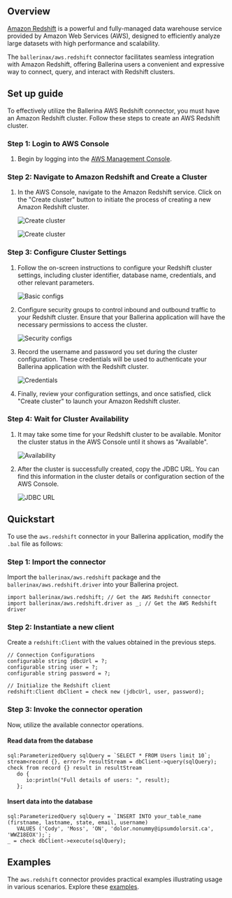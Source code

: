 ## Overview
[Amazon Redshift](https://aws.amazon.com/redshift/) is a powerful and fully-managed data warehouse service provided by Amazon Web Services (AWS), designed to efficiently analyze large datasets with high performance and scalability.

The `ballerinax/aws.redshift` connector facilitates seamless integration with Amazon Redshift, offering Ballerina users a convenient and expressive way to connect, query, and interact with Redshift clusters.

## Set up guide

To effectively utilize the Ballerina AWS Redshift connector, you must have an Amazon Redshift cluster. Follow these steps to create an AWS Redshift cluster.

### Step 1: Login to AWS Console

1. Begin by logging into the [AWS Management Console](https://aws.amazon.com/).

### Step 2: Navigate to Amazon Redshift and Create a Cluster

1. In the AWS Console, navigate to the Amazon Redshift service. Click on the "Create cluster" button to initiate the process of creating a new Amazon Redshift cluster.

   ![Create cluster](https://raw.githubusercontent.com/ballerina-platform/module-ballerinax-aws.redshift/master/docs/setup/resources/create-cluster-1.png)

   ![Create cluster](https://raw.githubusercontent.com/ballerina-platform/module-ballerinax-aws.redshift/master/docs/setup/resources/create-cluster-2.png)

### Step 3: Configure Cluster Settings

1. Follow the on-screen instructions to configure your Redshift cluster settings, including cluster identifier, database name, credentials, and other relevant parameters.

   ![Basic configs](https://raw.githubusercontent.com/ballerina-platform/module-ballerinax-aws.redshift/master/docs/setup/resources/basic-configs.png)

2. Configure security groups to control inbound and outbound traffic to your Redshift cluster. Ensure that your Ballerina application will have the necessary permissions to access the cluster.

   ![Security configs](https://raw.githubusercontent.com/ballerina-platform/module-ballerinax-aws.redshift/master/docs/setup/resources/security-configs.png)

3. Record the username and password you set during the cluster configuration. These credentials will be used to authenticate your Ballerina application with the Redshift cluster.

   ![Credentials](https://raw.githubusercontent.com/ballerina-platform/module-ballerinax-aws.redshift/master/docs/setup/resources/credentials.png)

4. Finally, review your configuration settings, and once satisfied, click "Create cluster" to launch your Amazon Redshift cluster.

### Step 4: Wait for Cluster Availability

1. It may take some time for your Redshift cluster to be available. Monitor the cluster status in the AWS Console until it shows as "Available".

   ![Availability](https://raw.githubusercontent.com/ballerina-platform/module-ballerinax-aws.redshift/master/docs/setup/resources/availability.png)

2. After the cluster is successfully created, copy the JDBC URL. You can find this information in the cluster details or configuration section of the AWS Console.

   ![JDBC URL](https://raw.githubusercontent.com/ballerina-platform/module-ballerinax-aws.redshift/master/docs/setup/resources/jdbc-url.png)

## Quickstart

To use the `aws.redshift` connector in your Ballerina application, modify the `.bal` file as follows:

### Step 1: Import the connector

Import the `ballerinax/aws.redshift` package and the `ballerinax/aws.redshift.driver` into your Ballerina project.

```ballerina
import ballerinax/aws.redshift; // Get the AWS Redshift connector
import ballerinax/aws.redshift.driver as _; // Get the AWS Redshift driver
```

### Step 2: Instantiate a new client

Create a `redshift:Client` with the values obtained in the previous steps.

```ballerina
// Connection Configurations
configurable string jdbcUrl = ?;
configurable string user = ?;
configurable string password = ?;

// Initialize the Redshift client
redshift:Client dbClient = check new (jdbcUrl, user, password);
```

### Step 3: Invoke the connector operation

Now, utilize the available connector operations.

#### Read data from the database

```ballerina
sql:ParameterizedQuery sqlQuery = `SELECT * FROM Users limit 10`;
stream<record {}, error?> resultStream = dbClient->query(sqlQuery);
check from record {} result in resultStream
   do {
      io:println("Full details of users: ", result);
   };
```

#### Insert data into the database

```ballerina
sql:ParameterizedQuery sqlQuery = `INSERT INTO your_table_name (firstname, lastname, state, email, username)
   VALUES ('Cody', 'Moss', 'ON', 'dolor.nonummy@ipsumdolorsit.ca', 'WWZ18EOX');`;
_ = check dbClient->execute(sqlQuery);
```

## Examples

The `aws.redshift` connector provides practical examples illustrating usage in various scenarios. Explore these [examples](https://github.com/ballerina-platform/module-ballerinax-aws.redshift/tree/master/examples).
